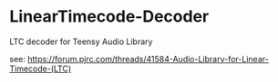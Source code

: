 # LinearTimecode-Decoder
LTC decoder for Teensy Audio Library


see: https://forum.pjrc.com/threads/41584-Audio-Library-for-Linear-Timecode-(LTC)
